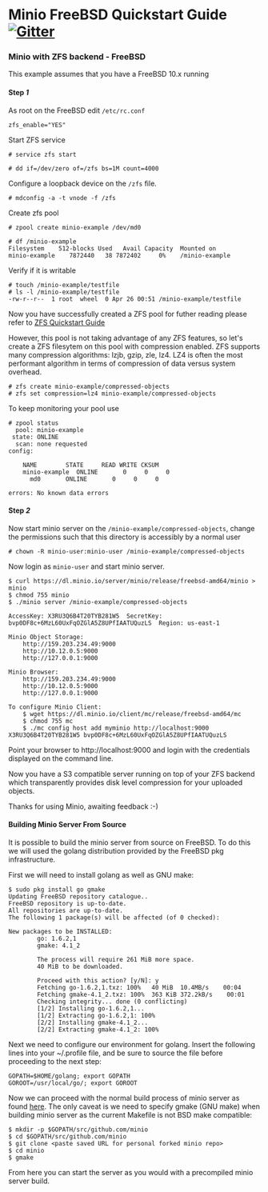 # Minio FreeBSD Quickstart Guide [![Gitter](https://badges.gitter.im/Join%20Chat.svg)](https://gitter.im/minio/minio?utm_source=badge&utm_medium=badge&utm_campaign=pr-badge&utm_content=badge)

### Minio with ZFS backend - FreeBSD

This example assumes that you have a FreeBSD 10.x running

#### Step *1* 

As root on the FreeBSD edit `/etc/rc.conf`
```
zfs_enable="YES"
```

Start ZFS service
```
# service zfs start
```

```
# dd if=/dev/zero of=/zfs bs=1M count=4000
```

Configure a loopback device on the `/zfs` file. 
```
# mdconfig -a -t vnode -f /zfs
```

Create zfs pool
```
# zpool create minio-example /dev/md0
```

```
# df /minio-example
Filesystem    512-blocks Used   Avail Capacity  Mounted on
minio-example    7872440   38 7872402     0%    /minio-example
```

Verify if it is writable
```
# touch /minio-example/testfile
# ls -l /minio-example/testfile
-rw-r--r--  1 root  wheel  0 Apr 26 00:51 /minio-example/testfile
```

Now you have successfully created a ZFS pool for futher reading please refer to [ZFS Quickstart Guide](https://www.freebsd.org/doc/handbook/zfs-quickstart.html)

However, this pool is not taking advantage of any ZFS features, so let's create a ZFS filesytem on this pool with compression enabled.  ZFS supports many compression algorithms: lzjb, gzip, zle, lz4.  LZ4 is often the most performant algorithm in terms of compression of data versus system overhead.


```
# zfs create minio-example/compressed-objects
# zfs set compression=lz4 minio-example/compressed-objects
```

To keep monitoring your pool use

```
# zpool status
  pool: minio-example
 state: ONLINE
  scan: none requested
config:

	NAME        STATE     READ WRITE CKSUM
	minio-example  ONLINE       0     0     0
	  md0       ONLINE       0     0     0

errors: No known data errors
```

#### Step *2*

Now start minio server on the ``/minio-example/compressed-objects``, change the permissions such that this directory is accessibly by a normal user

```
# chown -R minio-user:minio-user /minio-example/compressed-objects
```

Now login as ``minio-user`` and start minio server. 

```
$ curl https://dl.minio.io/server/minio/release/freebsd-amd64/minio > minio
$ chmod 755 minio
$ ./minio server /minio-example/compressed-objects

AccessKey: X3RU3Q6B4T20TYB281W5  SecretKey: bvp0DF8c+6MzL60UxFqOZGlA5Z8UPfIAATUQuzLS  Region: us-east-1

Minio Object Storage:
    http://159.203.234.49:9000
    http://10.12.0.5:9000
    http://127.0.0.1:9000

Minio Browser:
    http://159.203.234.49:9000
    http://10.12.0.5:9000
    http://127.0.0.1:9000

To configure Minio Client:
    $ wget https://dl.minio.io/client/mc/release/freebsd-amd64/mc
    $ chmod 755 mc
    $ ./mc config host add myminio http://localhost:9000 X3RU3Q6B4T20TYB281W5 bvp0DF8c+6MzL60UxFqOZGlA5Z8UPfIAATUQuzLS
```

Point your browser to http://localhost:9000 and login with the credentials displayed on the command line. 

Now you have a S3 compatible server running on top of your ZFS backend which transparently provides disk level compression for your uploaded objects.

Thanks for using Minio, awaiting feedback :-) 

#### Building Minio Server From Source

It is possible to build the minio server from source on FreeBSD.  To do this we will used the golang distribution provided by the FreeBSD pkg infrastructure.

First we will need to install golang as well as GNU make:

```
$ sudo pkg install go gmake
Updating FreeBSD repository catalogue..
FreeBSD repository is up-to-date.
All repositories are up-to-date.
The following 1 package(s) will be affected (of 0 checked):

New packages to be INSTALLED:
        go: 1.6.2,1
        gmake: 4.1_2

        The process will require 261 MiB more space.
        40 MiB to be downloaded.

        Proceed with this action? [y/N]: y
        Fetching go-1.6.2,1.txz: 100%   40 MiB  10.4MB/s    00:04
        Fetching gmake-4.1_2.txz: 100%  363 KiB 372.2kB/s    00:01
        Checking integrity... done (0 conflicting)
        [1/2] Installing go-1.6.2,1...
        [1/2] Extracting go-1.6.2,1: 100%
        [2/2] Installing gmake-4.1_2...
        [2/2] Extracting gmake-4.1_2: 100%
```

Next we need to configure our environment for golang.  Insert the following lines into your ~/.profile file, and be sure to source the file before proceeding to the next step:

```
GOPATH=$HOME/golang; export GOPATH
GOROOT=/usr/local/go/; export GOROOT
```

Now we can proceed with the normal build process of minio server as found [here](https://github.com/nomadlogic/minio/blob/master/CONTRIBUTING.md).  The only caveat is we need to specify gmake (GNU make) when building minio server as the current Makefile is not BSD make compatible:

```
$ mkdir -p $GOPATH/src/github.com/minio
$ cd $GOPATH/src/github.com/minio
$ git clone <paste saved URL for personal forked minio repo>
$ cd minio
$ gmake
```

From here you can start the server as you would with a precompiled minio server build.
